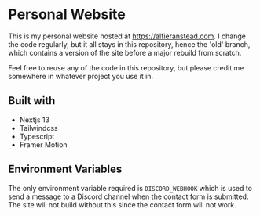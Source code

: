 # Personal Website

This is my personal website hosted at https://alfieranstead.com. I change the code regularly, but it all stays in this
repository, hence the 'old' branch, which contains a version of the site before a major rebuild from scratch.

Feel free to reuse any of the code in this repository, but please credit me somewhere in whatever project you use it in.

## Built with
 - Nextjs 13
 - Tailwindcss
 - Typescript
 - Framer Motion

## Environment Variables
The only environment variable required is `DISCORD_WEBHOOK` which is used to send a message to a Discord channel when
the contact form is submitted. The site will not build without this since the contact form will not work.